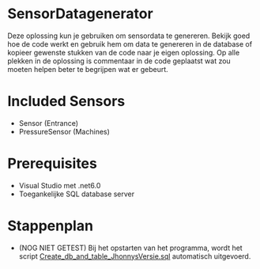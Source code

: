 # SensorDatagenerator
Deze oplossing kun je gebruiken om sensordata te genereren. Bekijk goed hoe de code werkt en gebruik hem om data te genereren in de database of kopieer gewenste stukken van de code naar je eigen oplossing.
Op alle plekken in de oplossing is commentaar in de code geplaatst wat zou moeten helpen beter te begrijpen wat er gebeurt.


# Included Sensors
- Sensor (Entrance)
- PressureSensor (Machines)
# Prerequisites
- Visual Studio met .net6.0
- Toegankelijke SQL database server

# Stappenplan


- (NOG NIET GETEST) Bij het opstarten van het programma, wordt het script [Create_db_and_table_JhonnysVersie.sql](Create_db_and_table_JohnnysVersie.sql) automatisch uitgevoerd.
